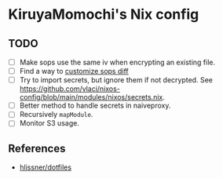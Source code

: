 # KiruyaMomochi's Nix config

## TODO

- [ ] Make sops use the same iv when encrypting an existing file.
- [ ] Find a way to [customize sops diff](https://git-scm.com/docs/gitattributes#_customizing_word_diff)
- [ ] Try to import secrets, but ignore them if not decrypted.
  See <https://github.com/vlaci/nixos-config/blob/main/modules/nixos/secrets.nix>.
- [ ] Better method to handle secrets in naiveproxy.
- [ ] Recursively `mapModule`.
- [ ] Monitor S3 usage.

## References

- [hlissner/dotfiles](https://github.com/hlissner/dotfiles)
